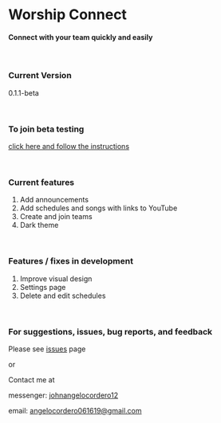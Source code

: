 # Worship Connect

#### Connect with your team quickly and easily

<br/>

### Current Version

0.1.1-beta

<br/>

### To join beta testing

[click here and follow the instructions](https://appdistribution.firebase.dev/i/0682df2514c4daf8)

<br/>

### Current features

1. Add announcements
2. Add schedules and songs with links to YouTube
3. Create and join teams
4. Dark theme

<br/>

### Features / fixes in development

1. Improve visual design
2. Settings page
3. Delete and edit schedules

<br/>

### For suggestions, issues, bug reports, and feedback

Please see [issues](https://github.com/angelocordero/worship-connect/issues) page

or


Contact me at

messenger: [johnangelocordero12](https://m.me/johnangelocordero12)

email: angelocordero061619@gmail.com
